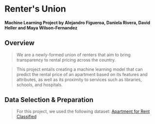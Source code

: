 # Renter's Union
#### Machine Learning Project by Alejandro Figueroa, Daniela Rivera, David Heller and Maya Wilson-Fernandez

## Overview
> We are a newly-formed union of renters that aim to bring transparency to rental pricing across the country. 

> This project entails creating a machine learning model that can predict the rental price of an apartment based on its features and attributes, as well as its proximity to services such as libraries, schools, and hospitals.

## Data Selection & Preparation

> For this project, we used the following dataset:
  [Apartment for Rent Classified](https://archive.ics.uci.edu/dataset/555/apartment+for+rent+classified)



